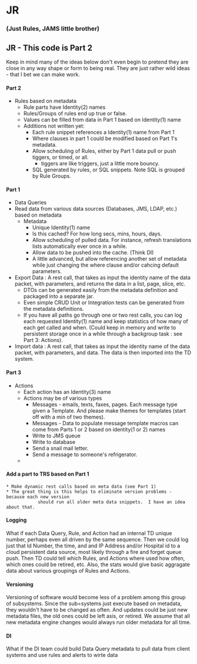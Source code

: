 # JR
### (Just Rules, JAMS little brother) 

## JR - This code is Part 2

Keep in mind many of the ideas below don't even begin to pretend they are close in any way shape or form
    to being real.   They are just rather wild ideas - that I bet we can make work.

#### Part 2 
* Rules based on metadata
   * Rule parts have Identity(2) names
   * Rules/Groups of rules end up true or false.
   * Values can be filled from data in Part 1 based on Identity(1) name
   * Additions not written yet:
        * Each rule snippet references a Identity(1) name from Part 1
        * Where clauses in part 1 could be modified based on Part 1's metadata.
        * Allow scheduling of Rules, either by Part 1 data pull or push tiggers, or timed, or all.
           * tiggers are like triggers, just a little more bouncy.
        * SQL generated by rules, or SQL snippets.  Note SQL is grouped by Rule Groups.

#### Part 1
* Data Queries
* Read data from various data sources (Databases, JMS, LDAP, etc.) based on metadata
  * Metadata 
    * Unique Identity(1) name
    * Is this cached?  For how long secs, mins, hours, days.
    * Allow scheduling of pulled data.  For instance, refresh translations lists automatically ever once in a while.
    * Allow data to be pushed into the cache. (Think DI)
    * A little advanced, but allow referencing another set of metadata while just changing the 
        where clause and/or cahcing default parameters.
* Export Data : A rest call, that takes as input the identity name of the data packet, with parameters, and returns
        the data in a list, page, slice, etc.
  * DTOs can be generated easily from the metadata definition and packaged into a separate jar.
  * Even simple CRUD Unit or Integration tests can be generated from the metadata definitions.
  * If you have all paths go through one or two rest calls, you can log each requested Identity(1) name
        and keep statistics of how many of each get called and when.  (Could keep in memory and write to 
        persistent storage once in a while through a backgroup task : see Part 3: Actions).
* Import data : A rest call, that takes as input the identity name of the data packet, with parameters, and data.
    The data is then imported into the TD system.    

#### Part 3
* Actions
   * Each action has an Identity(3) name
   * Actions may be of various types 
        * Messages - emails, texts, faxes, pages.  Each message type given a Template.  And please
            make themes for templates (start off with a min of two themes).
        * Messages - Data to populate message template macros can come from Parts 1 or 2 based on identity(1 or 2) names
        * Write to JMS queue
        * Write to database
        * Send a snail mail letter.
        * Send a message to someone's refrigerator.
   *         
        
#### Add a part to TRS based on Part 1
    * Make dynamic rest calls based on meta data (see Part 1)
    * The great thing is this helps to eliminate version problems - because each new version
                should run all older meta data snippets.  I have an idea about that.
                

#### Logging
 What if each Data Query, Rule, and Action had an internal TD unique number, perhaps even all driven by the same sequence.
 Then we could log just that Id Number, the time, and and IP Address and/or Hospital id to a cloud persistent 
 data source, most likely through a fire and forget queue push.  Then TD could tell which Rules, and Actions 
 where used how often, which ones could be retired, etc.  Also, the stats would give basic aggragate data about
 various groupings of Rules and Actions.
 
#### Versioning
 Versioning of software would become less of a problem among this group of subsystems.  Since the sub=systems just 
 execute based on metadata, they wouldn't have to be changed as often.  And updates could be just new metadata files,
 the old ones could be left asis, or retired.  We assume that all new metadata engine changes would always run
 older metadata for all time.

#### DI
 What if the DI team could build Data Query metadata to pull data from client systems and use rules and alerts to 
wirte data
           

  